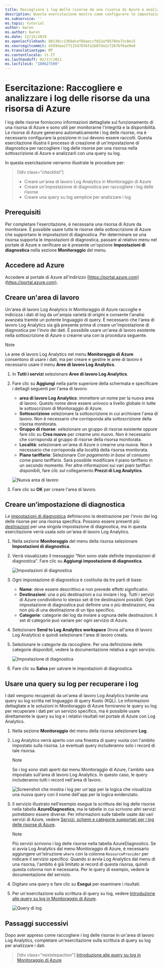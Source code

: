 ```yaml
---
title: Raccogliere i log delle risorse da una risorsa di Azure e analizzarli con Monitoraggio di Azure
description: Questa esercitazione mostra come configurare le impostazioni di diagnostica per raccogliere i log delle risorse da una risorsa di Azure in un'area di lavoro Log Analytics in cui possono essere analizzati con una query su log.
ms.subservice: ''
ms.topic: tutorial
author: bwren
ms.author: bwren
ms.date: 12/15/2019
ms.openlocfilehash: 88138cc1366dcef68aeccf652af05704e72c8e15
ms.sourcegitcommit: e559daa1f7115d703bfa1b87da1cf267bf6ae9e8
ms.translationtype: MT
ms.contentlocale: it-IT
ms.lasthandoff: 02/17/2021
ms.locfileid: "100627500"
---
```

# <a name="tutorial-collect-and-analyze-resource-logs-from-an-azure-resource"></a>Esercitazione: Raccogliere e analizzare i log delle risorse da una risorsa di Azure

I log delle risorse forniscono informazioni dettagliate sul funzionamento di una risorsa di Azure e sono utili per monitorarne l'integrità e la disponibilità. Le risorse di Azure generano automaticamente i log delle risorse, ma è necessario configurare la posizione in cui devono essere raccolti. Questa esercitazione illustra il processo di creazione di un'impostazione di diagnostica per raccogliere i log delle risorse per una risorsa nella sottoscrizione di Azure e analizzarli con una query su log.

In questa esercitazione verranno illustrate le procedure per:

> [!div class="checklist"]
> * Creare un'area di lavoro Log Analytics in Monitoraggio di Azure
> * Creare un'impostazione di diagnostica per raccogliere i log delle risorse 
> * Creare una query su log semplice per analizzare i log


## <a name="prerequisites"></a>Prerequisiti

Per completare l'esercitazione, è necessaria una risorsa di Azure da monitorare. È possibile usare tutte le risorse della sottoscrizione di Azure che supportano le impostazioni di diagnostica. Per determinare se una risorsa supporta le impostazioni di diagnostica, passare al relativo menu nel portale di Azure e verificare se è presente un'opzione **Impostazioni di diagnostica** nella sezione **Monitoraggio** del menu.


## <a name="log-in-to-azure"></a>Accedere ad Azure
Accedere al portale di Azure all'indirizzo [https://portal.azure.com](https://portal.azure.com).


## <a name="create-a-workspace"></a>Creare un'area di lavoro
Un'area di lavoro Log Analytics in Monitoraggio di Azure raccoglie e indicizza i dati di log da un'ampia varietà di origini e consente l'analisi avanzata tramite un potente linguaggio di query. È necessario che l'area di lavoro Log Analytics sia già presente prima di creare un'impostazione di diagnostica per l'invio dei dati. È possibile usare un'area di lavoro esistente nella sottoscrizione di Azure o crearne una con la procedura seguente. 

> [!NOTE]
> Le aree di lavoro Log Analytics nel menu **Monitoraggio di Azure** consentono di usare i dati, ma per creare e gestire le aree di lavoro è necessario usare il menu **Aree di lavoro Log Analytics**.

1. In **Tutti i servizi** selezionare **Aree di lavoro Log Analytics**.
2. Fare clic su **Aggiungi** nella parte superiore della schermata e specificare i dettagli seguenti per l'area di lavoro:
   - **area di lavoro Log Analytics**: immettere un nome per la nuova area di lavoro. Questo nome deve essere univoco a livello globale in tutte le sottoscrizioni di Monitoraggio di Azure.
   - **Sottoscrizione** selezionare la sottoscrizione in cui archiviare l'area di lavoro. Non è necessario che corrisponda alla sottoscrizione della risorsa monitorata.
   - **Gruppo di risorse**: selezionare un gruppo di risorse esistente oppure fare clic su **Crea nuovo** per crearne uno nuovo. Non è necessario che corrisponda al gruppo di risorse della risorsa monitorata.
   - **Località**: selezionare un'area di Azure o crearne una nuova. Non è necessario che corrisponda alla località della risorsa monitorata.
   - **Piano tariffario**: Selezionare *Con pagamento in base al consumo* come piano tariffario. Sarà possibile modificare il piano tariffario in un secondo momento. Per altre informazioni sui vari piani tariffari disponibili, fare clic sul collegamento **Prezzi di Log Analytics**.

    ![Nuova area di lavoro](media/tutorial-resource-logs/new-workspace.png)

3. Fare clic su **OK** per creare l'area di lavoro.

## <a name="create-a-diagnostic-setting"></a>Creare un'impostazione di diagnostica
Le [impostazioni di diagnostica](../essentials/diagnostic-settings.md) definiscono la destinazione per l'invio dei log delle risorse per una risorsa specifica. Possono essere presenti più [destinazioni](../essentials/diagnostic-settings.md#destinations) per una singola impostazione di diagnostica, ma in questa esercitazione verrà usata solo un'area di lavoro Log Analytics.

1. Nella sezione **Monitoraggio** del menu della risorsa selezionare **Impostazioni di diagnostica**.
2. Verrà visualizzato il messaggio "Non sono state definite impostazioni di diagnostica". Fare clic su **Aggiungi impostazione di diagnostica**.

    ![Impostazioni di diagnostica](media/tutorial-resource-logs/diagnostic-settings.png)

3. Ogni impostazione di diagnostica è costituita da tre parti di base:
 
   - **Name**: deve essere descrittivo e non prevede effetti significativi.
   - **Destinazioni**: una o più destinazioni a cui inviare i log. Tutti i servizi di Azure condividono lo stesso set di tre destinazioni possibili. Ogni impostazione di diagnostica può definire una o più destinazioni, ma non più di una destinazione di un tipo specifico. 
   - **Categorie**: categorie dei log da inviare a ognuna delle destinazioni. Il set di categorie può variare per ogni servizio di Azure.

4. Selezionare **Send to Log Analytics workspace** (Invia all'area di lavoro Log Analytics) e quindi selezionare l'area di lavoro creata.
5. Selezionare le categorie da raccogliere. Per una definizione delle categorie disponibili, vedere la documentazione relativa a ogni servizio.

    ![Impostazione di diagnostica](media/tutorial-resource-logs/diagnostic-setting.png)

6. Fare clic su **Salva** per salvare le impostazioni di diagnostica.

    
 
 ## <a name="use-a-log-query-to-retrieve-logs"></a>Usare una query su log per recuperare i log
I dati vengono recuperati da un'area di lavoro Log Analytics tramite una query su log scritta nel linguaggio di query Kusto (KQL). Le informazioni dettagliate e le soluzioni in Monitoraggio di Azure forniranno le query su log per recuperare i dati per un servizio specifico, ma è possibile usare direttamente le query su log e i relativi risultati nel portale di Azure con Log Analytics. 

1. Nella sezione **Monitoraggio** del menu della risorsa selezionare **Log**.
2. Log Analytics verrà aperto con una finestra di query vuota con l'ambito impostato sulla risorsa. Le eventuali query includeranno solo i record di tale risorsa.

    > [!NOTE]
    > Se i log sono stati aperti dal menu Monitoraggio di Azure, l'ambito sarà impostato sull'area di lavoro Log Analytics. In questo caso, le query includeranno tutti i record nell'area di lavoro.
   
    ![Screenshot che mostra i log per un'app per la logica che visualizza una nuova query con il nome dell'app per la logica evidenziato.](media/tutorial-resource-logs/logs.png)

4. Il servizio illustrato nell'esempio esegue la scrittura dei log delle risorse nella tabella **AzureDiagnostics**, ma le tabelle in cui scrivono altri servizi potrebbero essere diverse. Per informazioni sulle tabelle usate dai vari servizi di Azure, vedere [Servizi, schemi e categorie supportati per i log delle risorse di Azure](../essentials/resource-logs-schema.md).

    > [!NOTE]
    > Più servizi scrivono i log delle risorse nella tabella AzureDiagnostics. Se si avvia Log Analytics dal menu Monitoraggio di Azure, è necessario aggiungere un'istruzione `where` con la colonna `ResourceProvider` per indicare il servizio specifico. Quando si avvia Log Analytics dal menu di una risorsa, l'ambito è già limitato ai record di questa risorsa, quindi questa colonna non è necessaria. Per le query di esempio, vedere la documentazione del servizio.


5. Digitare una query e fare clic su **Esegui** per esaminare i risultati. 
6. Per un'esercitazione sulla scrittura di query su log, vedere [Introduzione alle query su log in Monitoraggio di Azure](../log-query/get-started-queries.md).

    ![Query di log](media/tutorial-resource-logs/log-query-1.png)




## <a name="next-steps"></a>Passaggi successivi
Dopo aver appreso come raccogliere i log delle risorse in un'area di lavoro Log Analytics, completare un'esercitazione sulla scrittura di query su log per analizzare i dati.

> [!div class="nextstepaction"]
> [Introduzione alle query su log in Monitoraggio di Azure](../log-query/get-started-queries.md)
